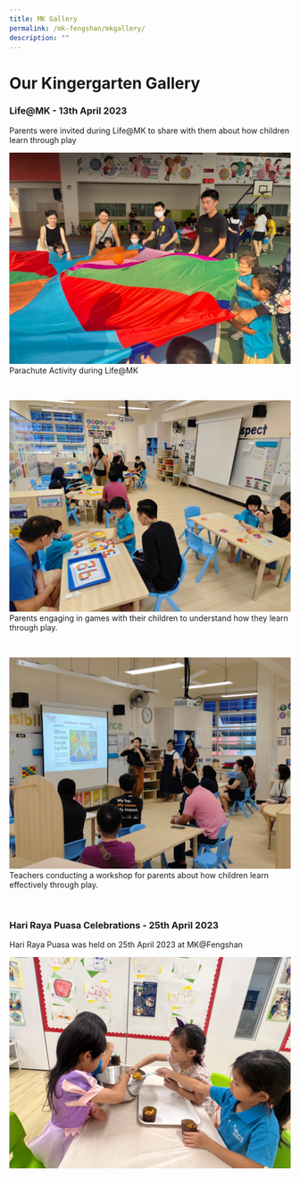```yaml
---
title: MK Gallery
permalink: /mk-fengshan/mkgallery/
description: ""
---
```

# Our Kingergarten Gallery

### Life@MK - 13th April 2023 

Parents were invited during Life@MK to share with them about how children learn through play

![](/images/MOE%20MK%20Files/mk%20pic%20001life@mk%20-%2013th%20april%202023.jpg)
Parachute Activity during Life@MK

<br>

![](/images/MOE%20MK%20Files/mk%20pic%20002%20life@mk%20-%2013th%20april%202023%20.jpg)
Parents engaging in games with their children to understand how they learn through play.


<br>

![](/images/MOE%20MK%20Files/mk%20pic%20003%20life@mk%20-%2013th%20april%202023.jpg)
Teachers conducting a workshop for parents about how children learn effectively through play. 

<br>

### Hari Raya Puasa Celebrations - 25th April 2023

Hari Raya Puasa was held on 25th April 2023 at MK@Fengshan


![](/images/MOE%20MK%20Files/mk%20pic%20004%20hari%20raya%20puasa%20celebrations%20-%2025th%20april%202023.jpg)
